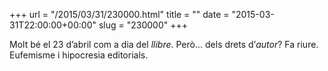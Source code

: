 +++
url = "/2015/03/31/230000.html"
title = ""
date = "2015-03-31T22:00:00+00:00"
slug = "230000"
+++

Molt bé el 23 d’abril com a dia del *llibre*. Però… dels drets d’*autor*? Fa riure. Eufemisme i hipocresia editorials.

